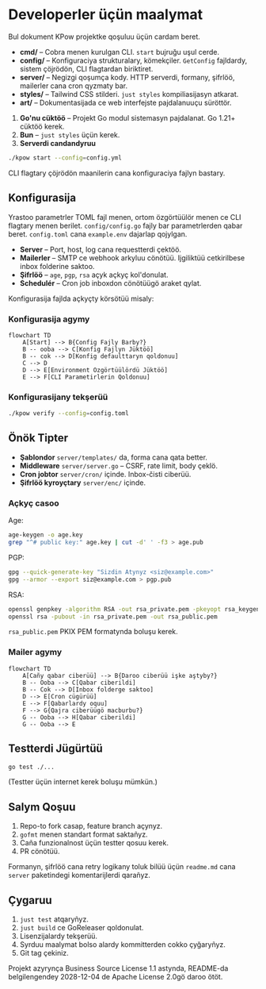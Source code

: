 # Developerler üçün maalymat

Bul dokument KPow projektke qoşuluu üçün cardam beret.

-   **cmd/** – Cobra menen kurulgan CLI. `start` bujruğu uşul cerde.
-   **config/** – Konfiguraciya strukturalary, kömekçiler. `GetConfig` fajldardy, sistem çöjrödön, CLI flagtardan biriktiret.
-   **server/** – Negizgi qoşumça kody. HTTP serverdi, formany, şifrlöö, mailerler cana cron qyzmaty bar.
-   **styles/** – Tailwind CSS stilderi. `just styles` kompiliasijasyn atkarat.
-   **art/** – Dokumentasijada ce web interfejste pajdalanuuçu süröttör.

1. **Go'nu cüktöö** – Projekt Go modul sistemasyn pajdalanat. Go 1.21+ cüktöö kerek.
2. **Bun** – `just styles` üçün kerek.
3. **Serverdi candandyruu**

```sh
./kpow start --config=config.yml
```

CLI flagtary çöjrödön maanilerin cana konfiguraciya fajlyn bastary.

## Konfigurasija

Yrastoo parametrler TOML fajl menen, ortom özgörtüülör menen ce CLI flagtary menen berilet. `config/config.go` fajly bar parametrlerden qabar beret. `config.toml` cana `example.env` dajarlap qojylgan.

-   **Server** – Port, host, log cana requestterdi çektöö.
-   **Mailerler** – SMTP ce webhook arkyluu cönötüü. Ijgiliktüü cetkirilbese inbox folderine saktoo.
-   **Şifrlöö** – `age`, `pgp`, `rsa` açyk açkyç kol'donulat.
-   **Schedulér** – Cron job inboxdon cönötüügö araket qylat.

Konfigurasija fajlda açkyçty körsötüü misaly:

### Konfigurasija agymy

```mermaid
flowchart TD
    A[Start] --> B{Config Fajly Barby?}
    B -- ooba --> C[Konfig Fajlyn Jüktöö]
    B -- cok --> D[Konfig defaulttaryn qoldonuu]
    C --> D
    D --> E[Environment Ozgörtüülördü Jüktöö]
    E --> F[CLI Parametirlerin Qoldonuu]
```

### Konfigurasijany tekşerüü

```sh
./kpow verify --config=config.toml
```

## Önök Tipter

-   **Şablondor** `server/templates/` da, forma cana qata better.
-   **Middleware** `server/server.go` – CSRF, rate limit, body çeklö.
-   **Cron jobtor** `server/cron/` içinde. Inbox-čisti ciberüü.
-   **Şifrlöö kyroyçtary** `server/enc/` içinde.

### Açkyç casoo

Age:

```sh
age-keygen -o age.key
grep "^# public key:" age.key | cut -d' ' -f3 > age.pub
```

PGP:

```sh
gpg --quick-generate-key "Sizdin Atynyz <siz@example.com>"
gpg --armor --export siz@example.com > pgp.pub
```

RSA:

```sh
openssl genpkey -algorithm RSA -out rsa_private.pem -pkeyopt rsa_keygen_bits:2048
openssl rsa -pubout -in rsa_private.pem -out rsa_public.pem
```

`rsa_public.pem` PKIX PEM formatynda boluşu kerek.

### Mailer agymy

```mermaid
flowchart TD
    A[Cañy qabar ciberüü] --> B{Daroo ciberüü işke aştyby?}
    B -- Ooba --> C[Qabar ciberildi]
    B -- Cok --> D[Inbox folderge saktoo]
    D --> E[Cron cügürüü]
    E --> F[Qabarlardy oquu]
    F --> G{Qajra ciberüügö macburbu?}
    G -- Ooba --> H[Qabar ciberildi]
    G -- Ooba --> E
```

## Testterdi Jügürtüü

```sh
go test ./...
```

(Testter üçün internet kerek boluşu mümkün.)

## Salym Qoşuu

1. Repo-to fork casap, feature branch açynyz.
2. `gofmt` menen standart format saktañyz.
3. Caña funzionalnost üçün testter qosuu kerek.
4. PR cönötüü.

Formanyn, şifrlöö cana retry logikany toluk bilüü üçün `readme.md` cana `server` paketindegi komentarijlerdi qarañyz.

## Çygaruu

1. `just test` atqaryñyz.
2. `just build` ce GoReleaser qoldonulat.
3. Lisenzijalardy tekşerüü.
4. Syrduu maalymat bolso alardy kommitterden cokko çyğaryñyz.
5. Git tag çekiniz.

Projekt azyrynça Business Source License 1.1 astynda, README-da belgilengendey 2028-12-04 de Apache License 2.0gö daroo ötöt.
